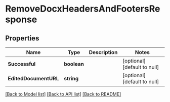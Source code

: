 # RemoveDocxHeadersAndFootersResponse

## Properties
Name | Type | Description | Notes
------------ | ------------- | ------------- | -------------
**Successful** | **boolean** |  | [optional] [default to null]
**EditedDocumentURL** | **string** |  | [optional] [default to null]

[[Back to Model list]](../README.md#documentation-for-models) [[Back to API list]](../README.md#documentation-for-api-endpoints) [[Back to README]](../README.md)


